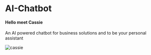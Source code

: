 # AI-Chatbot 
 #### Hello meet Cassie 
 
 An AI powered chatbot for business solutions and to be your personal assistant
 
 ![cassie](https://www.comm100.com/wp-content/uploads/images/blog-banner-ai-powered-chatbot-1.png)
 
 
